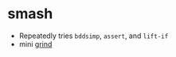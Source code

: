smash
=====
- Repeatedly tries `bddsimp`, `assert`, and `lift-if`
- mini [grind](../pages/grind.md)
